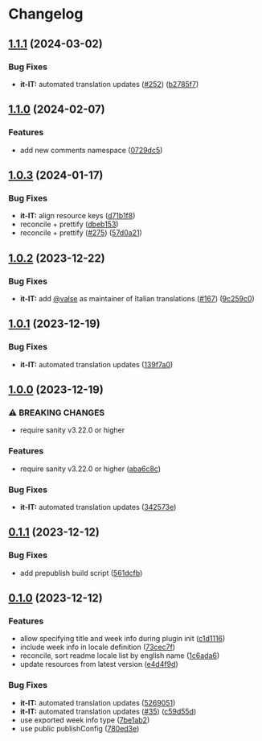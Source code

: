 # Changelog

## [1.1.1](https://github.com/sanity-io/locales/compare/locale-it-it-v1.1.0...locale-it-it-v1.1.1) (2024-03-02)


### Bug Fixes

* **it-IT:** automated translation updates ([#252](https://github.com/sanity-io/locales/issues/252)) ([b2785f7](https://github.com/sanity-io/locales/commit/b2785f76959a5fa9d58801b18551c244ac81760a))

## [1.1.0](https://github.com/sanity-io/locales/compare/locale-it-it-v1.0.3...locale-it-it-v1.1.0) (2024-02-07)


### Features

* add new comments namespace ([0729dc5](https://github.com/sanity-io/locales/commit/0729dc52cd29ac2611250663a32a7f1a5a039500))

## [1.0.3](https://github.com/sanity-io/locales/compare/locale-it-it-v1.0.2...locale-it-it-v1.0.3) (2024-01-17)


### Bug Fixes

* **it-IT:** align resource keys ([d71b1f8](https://github.com/sanity-io/locales/commit/d71b1f8296719018bed2d1086f0c3b50ed9ad518))
* reconcile + prettify ([dbeb153](https://github.com/sanity-io/locales/commit/dbeb153fc3f80207e357a888431d2fd739617821))
* reconcile + prettify ([#275](https://github.com/sanity-io/locales/issues/275)) ([57d0a21](https://github.com/sanity-io/locales/commit/57d0a21e05f631d47d74a2c029c9dcc3993bc7b0))

## [1.0.2](https://github.com/sanity-io/locales/compare/locale-it-it-v1.0.1...locale-it-it-v1.0.2) (2023-12-22)


### Bug Fixes

* **it-IT:** add [@valse](https://github.com/valse) as maintainer of Italian translations ([#167](https://github.com/sanity-io/locales/issues/167)) ([9c259c0](https://github.com/sanity-io/locales/commit/9c259c0d6524435c31175d07b8fe8ec31acb1d4f))

## [1.0.1](https://github.com/sanity-io/locales/compare/locale-it-it-v1.0.0...locale-it-it-v1.0.1) (2023-12-19)


### Bug Fixes

* **it-IT:** automated translation updates ([139f7a0](https://github.com/sanity-io/locales/commit/139f7a03269006cf7f300d4376b63b88002f6fbf))

## [1.0.0](https://github.com/sanity-io/locales/compare/locale-it-it-v0.1.1...locale-it-it-v1.0.0) (2023-12-19)


### ⚠ BREAKING CHANGES

* require sanity v3.22.0 or higher

### Features

* require sanity v3.22.0 or higher ([aba6c8c](https://github.com/sanity-io/locales/commit/aba6c8c3fd4f6e11b193b96a3821420f72ccc47d))


### Bug Fixes

* **it-IT:** automated translation updates ([342573e](https://github.com/sanity-io/locales/commit/342573e661d6b6926b3403a442052b85b679c788))

## [0.1.1](https://github.com/sanity-io/locales/compare/locale-it-it-v0.1.0...locale-it-it-v0.1.1) (2023-12-12)


### Bug Fixes

* add prepublish build script ([561dcfb](https://github.com/sanity-io/locales/commit/561dcfb24ab12f98fcc590b0dbc2cf297ea60485))

## [0.1.0](https://github.com/sanity-io/locales/compare/locale-it-it-v0.0.1...locale-it-it-v0.1.0) (2023-12-12)


### Features

* allow specifying title and week info during plugin init ([c1d1116](https://github.com/sanity-io/locales/commit/c1d1116bab0c99c6506a9744e33d6cf282bf1c1b))
* include week info in locale definition ([73cec7f](https://github.com/sanity-io/locales/commit/73cec7fb69ac92a565282aac0d08f13b634372fb))
* reconcile, sort readme locale list by english name ([1c6ada6](https://github.com/sanity-io/locales/commit/1c6ada624e83307f820d6c4ce1e7560eaf94b151))
* update resources from latest version ([e4d4f9d](https://github.com/sanity-io/locales/commit/e4d4f9daf8c2566f3ee7c9b002ac6d0051a2734c))


### Bug Fixes

* **it-IT:** automated translation updates ([5269051](https://github.com/sanity-io/locales/commit/5269051d20dfb87743ee0540cb84f285c0e6ddde))
* **it-IT:** automated translation updates ([#35](https://github.com/sanity-io/locales/issues/35)) ([c59d55d](https://github.com/sanity-io/locales/commit/c59d55d31b20ff6e4caf382507b4878dcc567b5b))
* use exported week info type ([7be1ab2](https://github.com/sanity-io/locales/commit/7be1ab27939e1836e000155c576362fb5f54bd3e))
* use public publishConfig ([780ed3e](https://github.com/sanity-io/locales/commit/780ed3e6d35198fedebd769e71bf1dcc09fc6528))
